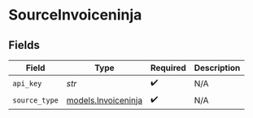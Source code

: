 # SourceInvoiceninja


## Fields

| Field                                            | Type                                             | Required                                         | Description                                      |
| ------------------------------------------------ | ------------------------------------------------ | ------------------------------------------------ | ------------------------------------------------ |
| `api_key`                                        | *str*                                            | :heavy_check_mark:                               | N/A                                              |
| `source_type`                                    | [models.Invoiceninja](../models/invoiceninja.md) | :heavy_check_mark:                               | N/A                                              |